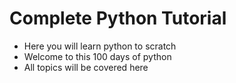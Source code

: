 # Complete Python Tutorial

* Here you will learn python to scratch
* Welcome to this 100 days of python
* All topics will be covered here